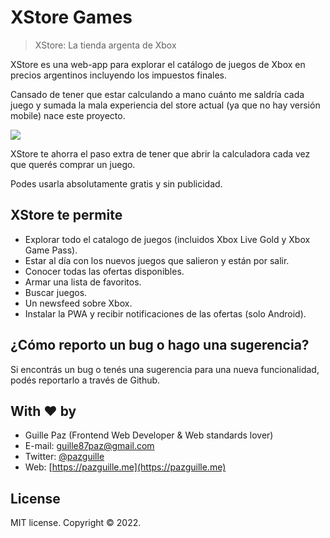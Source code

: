 # XStore Games

> XStore: La tienda argenta de Xbox

XStore es una web-app para explorar el catálogo de juegos de Xbox en precios argentinos incluyendo los impuestos finales.

Cansado de tener que estar calculando a mano cuánto me saldría cada juego y sumada la mala experiencia del store actual (ya que no hay versión mobile) nace este proyecto.

![](https://photos.collectednotes.com/photos/147/6f6510f4-b8a0-4a0d-a06b-14901bbe1bfa)

XStore te ahorra el paso extra de tener que abrir la calculadora cada vez que querés comprar un juego.

Podes usarla absolutamente gratis y sin publicidad.

## XStore te permite
- Explorar todo el catalogo de juegos (incluidos Xbox Live Gold y Xbox Game Pass).
- Estar al día con los nuevos juegos que salieron y están por salir.
- Conocer todas las ofertas disponibles.
- Armar una lista de favoritos.
- Buscar juegos.
- Un newsfeed sobre Xbox.
- Instalar la PWA y recibir notificaciones de las ofertas (solo Android).

## ¿Cómo reporto un bug o hago una sugerencia?
Si encontrás un bug o tenés una sugerencia para una nueva funcionalidad, podés reportarlo a través de Github.

## With ❤ by

- Guille Paz (Frontend Web Developer & Web standards lover)
- E-mail: [guille87paz@gmail.com](mailto:guille87paz@gmail.com)
- Twitter: [@pazguille](https://twitter.com/pazguille)
- Web: [https://pazguille.me](https://pazguille.me)

## License

MIT license. Copyright © 2022.
